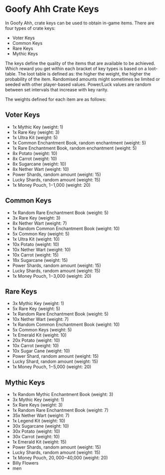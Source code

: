 # Goofy Ahh Crate Keys
In Goofy Ahh, crate keys can be used to obtain in-game items. There are four types of crate keys:
- Voter Keys
- Common Keys
- Rare Keys
- Mythic Keys

The keys define the quality of the items that are available to be achieved.
Which reward you get within each bracket of key types is based on a loot-table.
The loot table is defined as: the higher the weight, the higher the probability of the item.
Randomised amounts might sometimes be limited or seeded with other player-based values.
Power/Luck values are random between set intervals that increase with key rarity.

The weights defined for each item are as follows:

## Voter Keys
- 1x Mythic Key (weight: 1)
- 1x Rare Key (weight: 3)
- 1x Ultra Kit (weight: 5)
- 1x Common Enchantment Book, random enchantment (weight: 5)
- 1x Rare Enchantment Book, random enchantment (weight: 5)
- 8x Potato (weight: 10)
- 8x Carrot (weight: 10)
- 8x Sugarcane (weight: 10)
- 8x Nether Wart (weight: 10)
- Power Shards, random amount (weight: 15)
- Lucky Shards, random amount (weight: 15)
- 1x Money Pouch, $1-$1,000 (weight: 20)

## Common Keys
- 1x Random Rare Enchantment Book (weight: 5)
- 3x Rare Key (weight: 3)
- 8x Nether Wart (weight: 7)
- 1x Random Common Enchantment Book (weight: 10)
- 5x Common Key (weight: 5)
- 1x Ultra Kit (weight: 10)
- 10x Potato (weight: 10)
- 10x Nether Wart (weight: 10)
- 10x Carrot (weight: 15)
- 1ßx Sugarcane (weight: 15)
- Power Shards, random amount (weight: 15)
- Lucky Shards, random amount (weight: 15)
- 1x Money Pouch, $1-$3,000 (weight: 20)

## Rare Keys 
- 3x Mythic Key (weight: 1)
- 5x Rare Key (weight: 5)
- 1x Random Rare Enchantment Book (weight: 5)
- 10x Nether Wart (weight: 7)
- 1x Random Common Enchantment Book (weight: 10)
- 5x Common Keys (weight: 5)
- 1x Emerald Kit (weight: 10)
- 20x Potato (weight: 10)
- 10x Carrot (weight: 10)
- 10x Sugar Cane (weight: 10)
- Power Shard, random amount (weight: 15)
- Lucky Shard, random amount (weight: 15)
- 1x Money Pouch, $1-$5,000 (weight: 20)

## Mythic Keys
- 1x Random Mythic Enchantment Book (weight: 3)
- 3x Mythic Key (weight: 1)
- 5x Rare Keys (weight: 3)
- 1x Random Rare Enchantment Book (weight: 7)
- 35x Nether Wart (weight: 7)
- 1x Legend Kit (weight: 10)
- 30x Sugarcane (weight: 10)
- 30x Potato (weight: 10)
- 30x Carrot (weight: 10)
- 1x Emerald Kit (weight: 15)
- Power Shards, random amount (weight: 15)
- Lucky Shards, random amount (weight: 15)
- 1x Money Pouch, $20,000-$40,000 (weight: 20)
- Billy Flowers
- men
